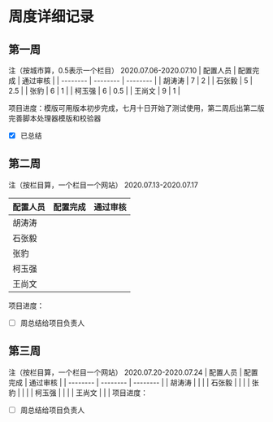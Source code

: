 # 周度详细记录

##  第一周
注（按城市算，0.5表示一个栏目）
2020.07.06-2020.07.10
| 配置人员 | 配置完成 | 通过审核 |
| -------- | -------- | -------- |
| 胡涛涛   | 7        | 2        |
| 石张毅   | 5        | 2.5      |
| 张豹     | 6        | 1        |
| 柯玉强   | 6        | 0.5      |
| 王尚文   | 9        | 1        |

项目进度：模版可用版本初步完成，七月十日开始了测试使用，第二周后出第二版完善脚本处理器模版和校验器

-   [x] 已总结

## 第二周
注（按栏目算，一个栏目一个网站）
2020.07.13-2020.07.17

| 配置人员 | 配置完成 | 通过审核 |
| -------- | -------- | -------- |
| 胡涛涛   |          |          |
| 石张毅   |          |          |
| 张豹     |          |          |
| 柯玉强   |          |          |
| 王尚文   |          |          |
项目进度：
-   [ ] 周总结给项目负责人

## 第三周
注（按栏目算，一个栏目一个网站）
2020.07.20-2020.07.24
| 配置人员 | 配置完成 | 通过审核 |
| -------- | -------- | -------- |
| 胡涛涛   |          |          |
| 石张毅   |          |          |
| 张豹     |          |          |
| 柯玉强   |          |          |
| 王尚文   |          |          |
项目进度：
-   [ ] 周总结给项目负责人




